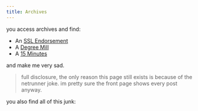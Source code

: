 ```yaml
---
title: Archives
---
```


you access archives and find:

* An [SSL Endorsement](https://netrunnerdb.com/en/card/21038)
* A [Degree Mill](https://netrunnerdb.com/en/card/21055)
* A [15 Minutes](https://netrunnerdb.com/en/card/09004)

and make me very sad.

> full disclosure, the only reason this page still exists is because of the netrunner joke. im pretty sure the front page shows every post anyway.

you also find all of this junk:
